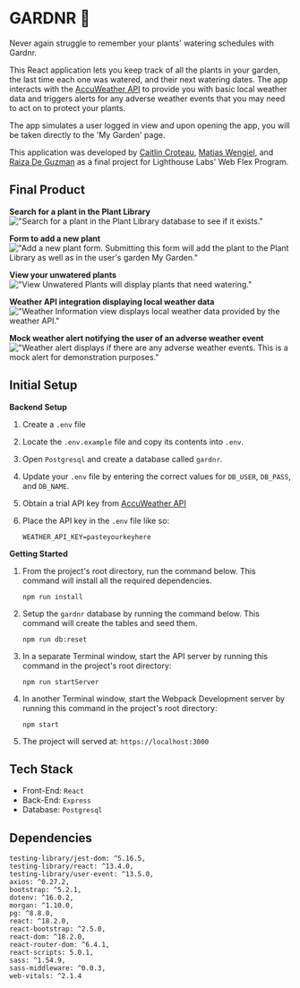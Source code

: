 GARDNR 🍃
=========
Never again struggle to remember your plants' watering schedules with Gardnr.

This React application lets you keep track of all the plants in your garden, the last time each one was watered, and their next watering dates. The app interacts with the [AccuWeather API](https://developer.accuweather.com/) to provide you with basic local weather data and triggers alerts for any adverse weather events that you may need to act on to protect your plants.

The app simulates a user logged in view and upon opening the app, you will be taken directly to the 'My Garden' page.

This application was developed by [Caitlin Croteau](https://github.com/caitlincroteau), [Matias Wengiel](https://github.com/MatiasWengiel), and [Raiza De Guzman](https://github.com/Raiza-D) as a final project for Lighthouse Labs' Web Flex Program.

## Final Product

**Search for a plant in the Plant Library**
!["Search for a plant in the Plant Library database to see if it exists."](https://github.com/MatiasWengiel/HomeGardnr--Caitlin-Croteau-Raiza-DeGuzman-Matias-Wengiel/blob/task/finish-README/docs/Gardnr-searchplantlibrary.png?raw=true)

**Form to add a new plant**
!["Add a new plant form. Submitting this form will add the plant to the Plant Library as well as in the user's garden My Garden."](https://github.com/MatiasWengiel/HomeGardnr--Caitlin-Croteau-Raiza-DeGuzman-Matias-Wengiel/blob/task/finish-README/docs/Gardnr-newplantform.png?raw=true)

**View your unwatered plants**
!["View Unwatered Plants will display plants that need watering."](https://github.com/MatiasWengiel/HomeGardnr--Caitlin-Croteau-Raiza-DeGuzman-Matias-Wengiel/blob/task/finish-README/docs/Gardnr-viewunwateredplants.png?raw=true)

**Weather API integration displaying local weather data**
!["Weather Information view displays local weather data provided by the weather API."](https://github.com/MatiasWengiel/HomeGardnr--Caitlin-Croteau-Raiza-DeGuzman-Matias-Wengiel/blob/task/finish-README/docs/Gardnr-weathercard.png?raw=true)


**Mock weather alert notifying the user of an adverse weather event**
!["Weather alert displays if there are any adverse weather events. This is a mock alert for demonstration purposes."](https://github.com/MatiasWengiel/HomeGardnr--Caitlin-Croteau-Raiza-DeGuzman-Matias-Wengiel/blob/task/finish-README/docs/Gardnr-weatherwarning.png?raw=true)

## Initial Setup
**Backend Setup**

1. Create a ```.env``` file

2. Locate the ```.env.example``` file and copy its contents into ```.env```.

3. Open ```Postgresql``` and create a database called ```gardnr```.

4. Update your ```.env``` file by entering the correct values for ```DB_USER```, ```DB_PASS```, and ```DB_NAME```.

4. Obtain a trial API key from [AccuWeather API](https://developer.accuweather.com/)

5. Place the API key in the ```.env``` file like so:

    ```WEATHER_API_KEY=pasteyourkeyhere```

**Getting Started**

1. From the project's root directory, run the command below. This command will install all the required dependencies.

    ```npm run install```

2. Setup the ```gardnr``` database by running the command below. This command will create the tables and seed them.

    ```npm run db:reset```

3. In a separate Terminal window, start the API server by running this command in the project's root directory:

    ```npm run startServer```

4. In another Terminal window, start the Webpack Development server by running this command in the project's root directory:

    ```npm start```

5. The project will served at: ```https://localhost:3000```

## Tech Stack
- Front-End: ```React```
- Back-End: ```Express```
- Database: ```Postgresql```

## Dependencies
```
testing-library/jest-dom: ^5.16.5,
testing-library/react: ^13.4.0,
testing-library/user-event: ^13.5.0,
axios: ^0.27.2,
bootstrap: ^5.2.1,
dotenv: ^16.0.2,
morgan: ^1.10.0,
pg: ^8.8.0,
react: ^18.2.0,
react-bootstrap: ^2.5.0,
react-dom: ^18.2.0,
react-router-dom: ^6.4.1,
react-scripts: 5.0.1,
sass: ^1.54.9,
sass-middleware: ^0.0.3,
web-vitals: ^2.1.4
```
